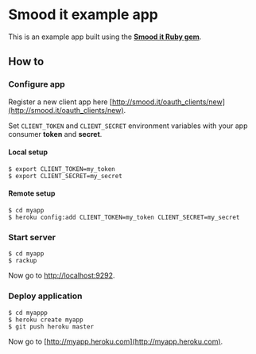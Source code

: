 # Smood it example app

This is an example app built using the **[Smood it Ruby gem](https://github.com/potomak/smoodit)**.

## How to

### Configure app

Register a new client app here [http://smood.it/oauth_clients/new](http://smood.it/oauth_clients/new).

Set `CLIENT_TOKEN` and `CLIENT_SECRET` environment variables with your app consumer **token** and **secret**.

#### Local setup

    $ export CLIENT_TOKEN=my_token
    $ export CLIENT_SECRET=my_secret

#### Remote setup

    $ cd myapp
    $ heroku config:add CLIENT_TOKEN=my_token CLIENT_SECRET=my_secret

### Start server

    $ cd myapp
    $ rackup

Now go to [http://localhost:9292](http://localhost:9292).

### Deploy application

    $ cd myappp
    $ heroku create myapp
    $ git push heroku master

Now go to [http://myapp.heroku.com](http://myapp.heroku.com).
